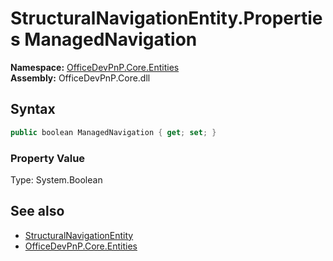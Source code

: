 # StructuralNavigationEntity.Properties ManagedNavigation
**Namespace:** [OfficeDevPnP.Core.Entities](OfficeDevPnP.Core.Entities.md)  
**Assembly:** OfficeDevPnP.Core.dll  
## Syntax
```C#
public boolean ManagedNavigation { get; set; }
```

### Property Value
Type: System.Boolean  

## See also
- [StructuralNavigationEntity](OfficeDevPnP.Core.Entities.StructuralNavigationEntity.md) 
- [OfficeDevPnP.Core.Entities](OfficeDevPnP.Core.Entities.md)
